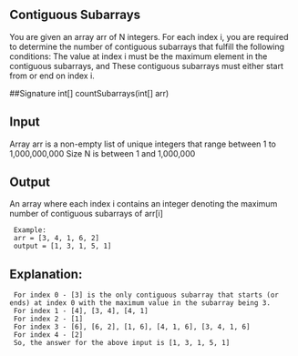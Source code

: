 ## Contiguous Subarrays
You are given an array arr of N integers. For each index i, you are required to determine the number of contiguous subarrays that fulfill the following conditions:
The value at index i must be the maximum element in the contiguous subarrays, and
These contiguous subarrays must either start from or end on index i.

##Signature
     int[] countSubarrays(int[] arr)

## Input
Array arr is a non-empty list of unique integers that range between 1 to 1,000,000,000
Size N is between 1 and 1,000,000

## Output
An array where each index i contains an integer denoting the maximum number of contiguous subarrays of arr[i]

     Example:
     arr = [3, 4, 1, 6, 2]
     output = [1, 3, 1, 5, 1]


## Explanation:
     For index 0 - [3] is the only contiguous subarray that starts (or ends) at index 0 with the maximum value in the subarray being 3.
     For index 1 - [4], [3, 4], [4, 1]
     For index 2 - [1]
     For index 3 - [6], [6, 2], [1, 6], [4, 1, 6], [3, 4, 1, 6]
     For index 4 - [2]
     So, the answer for the above input is [1, 3, 1, 5, 1]